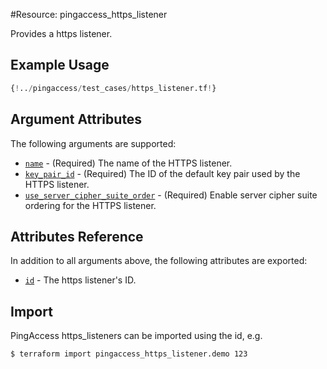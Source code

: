 #Resource: pingaccess_https_listener

Provides a https listener.

## Example Usage
```terraform
{!../pingaccess/test_cases/https_listener.tf!}
```

## Argument Attributes

The following arguments are supported:

- [`name`](#name) - (Required) The name of the HTTPS listener.
- [`key_pair_id`](#key_pair_id) - (Required) The ID of the default key pair used by the HTTPS listener.
- [`use_server_cipher_suite_order`](#use_server_cipher_suite_order) - (Required) Enable server cipher suite ordering for the HTTPS listener.

## Attributes Reference

In addition to all arguments above, the following attributes are exported:

- [`id`](#id) - The https listener's ID.

## Import

PingAccess https_listeners can be imported using the id, e.g.

```shell
$ terraform import pingaccess_https_listener.demo 123
```